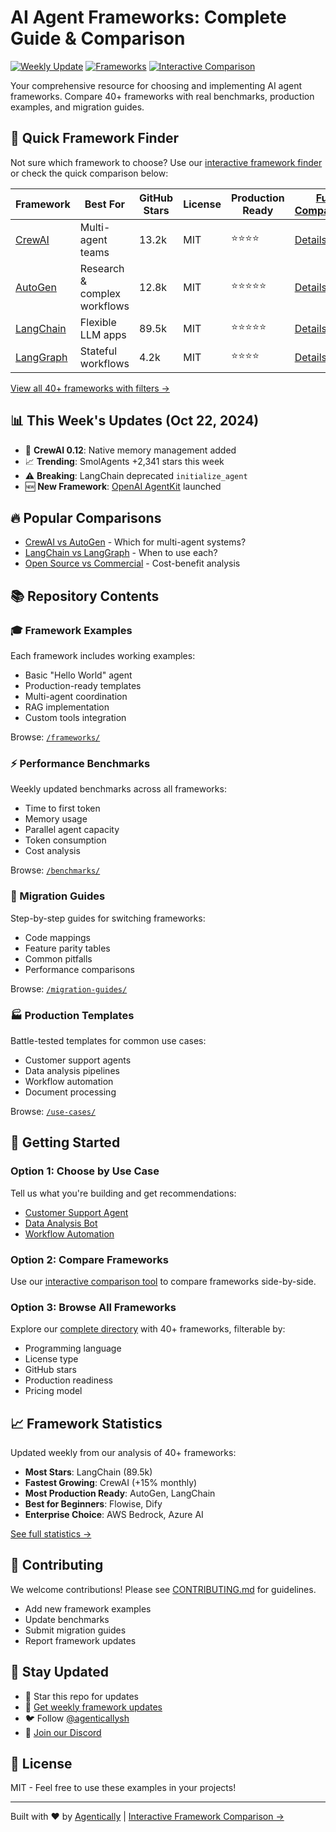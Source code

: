 # AI Agent Frameworks: Complete Guide & Comparison

[![Weekly Update](https://img.shields.io/badge/Updated-Weekly-green.svg)](https://github.com/agenticallysh/ai-agentic-frameworks)
[![Frameworks](https://img.shields.io/badge/Frameworks-40+-blue.svg)](https://www.agentically.sh/ai-agentic-frameworks/all/)
[![Interactive Comparison](https://img.shields.io/badge/Interactive-Comparison-orange.svg)](https://www.agentically.sh/ai-agentic-frameworks/)

Your comprehensive resource for choosing and implementing AI agent frameworks. Compare 40+ frameworks with real benchmarks, production examples, and migration guides.

## 🎯 Quick Framework Finder

Not sure which framework to choose? Use our [interactive framework finder](https://www.agentically.sh/ai-agentic-frameworks/) or check the quick comparison below:

| Framework | Best For | GitHub Stars | License | Production Ready | [Full Comparison](https://www.agentically.sh/ai-agentic-frameworks/all/) |
|-----------|----------|--------------|---------|------------------|-------------------|
| [CrewAI](./frameworks/crewai/) | Multi-agent teams | 13.2k | MIT | ⭐⭐⭐⭐ | [Details →](https://www.agentically.sh/ai-agentic-frameworks/crewai/) |
| [AutoGen](./frameworks/autogen/) | Research & complex workflows | 12.8k | MIT | ⭐⭐⭐⭐⭐ | [Details →](https://www.agentically.sh/ai-agentic-frameworks/autogen/) |
| [LangChain](./frameworks/langchain/) | Flexible LLM apps | 89.5k | MIT | ⭐⭐⭐⭐⭐ | [Details →](https://www.agentically.sh/ai-agentic-frameworks/langchain/) |
| [LangGraph](./frameworks/langgraph/) | Stateful workflows | 4.2k | MIT | ⭐⭐⭐⭐ | [Details →](https://www.agentically.sh/ai-agentic-frameworks/langgraph/) |

[View all 40+ frameworks with filters →](https://www.agentically.sh/ai-agentic-frameworks/all/)

## 📊 This Week's Updates (Oct 22, 2024)

- 🚀 **CrewAI 0.12**: Native memory management added
- 📈 **Trending**: SmolAgents +2,341 stars this week
- ⚠️ **Breaking**: LangChain deprecated `initialize_agent`
- 🆕 **New Framework**: [OpenAI AgentKit](https://www.agentically.sh/ai-agentic-frameworks/openai-agentkit/) launched

## 🔥 Popular Comparisons

- [CrewAI vs AutoGen](https://www.agentically.sh/ai-agentic-frameworks/compare/crewai-vs-autogen/) - Which for multi-agent systems?
- [LangChain vs LangGraph](https://www.agentically.sh/ai-agentic-frameworks/compare/langchain-vs-langgraph/) - When to use each?
- [Open Source vs Commercial](./comparisons/) - Cost-benefit analysis

## 📚 Repository Contents

### 🎓 Framework Examples
Each framework includes working examples:
- Basic "Hello World" agent
- Production-ready templates
- Multi-agent coordination
- RAG implementation
- Custom tools integration

Browse: [`/frameworks/`](./frameworks/)

### ⚡ Performance Benchmarks
Weekly updated benchmarks across all frameworks:
- Time to first token
- Memory usage
- Parallel agent capacity
- Token consumption
- Cost analysis

Browse: [`/benchmarks/`](./benchmarks/)

### 🔄 Migration Guides
Step-by-step guides for switching frameworks:
- Code mappings
- Feature parity tables
- Common pitfalls
- Performance comparisons

Browse: [`/migration-guides/`](./migration-guides/)

### 🏭 Production Templates
Battle-tested templates for common use cases:
- Customer support agents
- Data analysis pipelines
- Workflow automation
- Document processing

Browse: [`/use-cases/`](./use-cases/)

## 🚀 Getting Started

### Option 1: Choose by Use Case
Tell us what you're building and get recommendations:
- [Customer Support Agent](https://www.agentically.sh/ai-agentic-frameworks/use-case/customer-support/)
- [Data Analysis Bot](https://www.agentically.sh/ai-agentic-frameworks/use-case/data-analysis/)
- [Workflow Automation](https://www.agentically.sh/ai-agentic-frameworks/use-case/workflow-automation/)

### Option 2: Compare Frameworks
Use our [interactive comparison tool](https://www.agentically.sh/ai-agentic-frameworks/compare/) to compare frameworks side-by-side.

### Option 3: Browse All Frameworks
Explore our [complete directory](https://www.agentically.sh/ai-agentic-frameworks/all/) with 40+ frameworks, filterable by:
- Programming language
- License type
- GitHub stars
- Production readiness
- Pricing model

## 📈 Framework Statistics

Updated weekly from our analysis of 40+ frameworks:

- **Most Stars**: LangChain (89.5k)
- **Fastest Growing**: CrewAI (+15% monthly)
- **Most Production Ready**: AutoGen, LangChain
- **Best for Beginners**: Flowise, Dify
- **Enterprise Choice**: AWS Bedrock, Azure AI

[See full statistics →](https://www.agentically.sh/ai-agentic-frameworks/statistics/)

## 🤝 Contributing

We welcome contributions! Please see [CONTRIBUTING.md](./CONTRIBUTING.md) for guidelines.

- Add new framework examples
- Update benchmarks
- Submit migration guides
- Report framework updates

## 📮 Stay Updated

- 🌟 Star this repo for updates
- 📧 [Get weekly framework updates](https://www.agentically.sh/subscribe/)
- 🐦 Follow [@agenticallysh](https://twitter.com/agenticallysh)
- 💬 [Join our Discord](https://discord.gg/agentically)

## 📄 License

MIT - Feel free to use these examples in your projects!

---

Built with ❤️ by [Agentically](https://www.agentically.sh) | [Interactive Framework Comparison →](https://www.agentically.sh/ai-agentic-frameworks/)